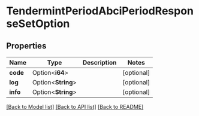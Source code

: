 # TendermintPeriodAbciPeriodResponseSetOption

## Properties

Name | Type | Description | Notes
------------ | ------------- | ------------- | -------------
**code** | Option<**i64**> |  | [optional]
**log** | Option<**String**> |  | [optional]
**info** | Option<**String**> |  | [optional]

[[Back to Model list]](../README.md#documentation-for-models) [[Back to API list]](../README.md#documentation-for-api-endpoints) [[Back to README]](../README.md)


